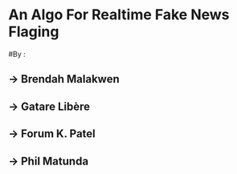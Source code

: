 # An Algo For Realtime Fake News Flaging




















#By :
##    -> Brendah Malakwen
##    -> Gatare Libère
##    -> Forum K. Patel
##    -> Phil Matunda
